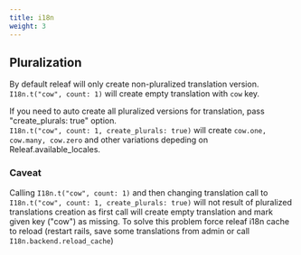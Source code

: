 ```yaml
---
title: i18n
weight: 3
---
```


## Pluralization

By default releaf will only create non-pluralized translation version.  
`I18n.t("cow", count: 1)` will create empty translation with `cow` key.

If you need to auto create all pluralized versions for translation, pass "create_plurals: true" option.  
`I18n.t("cow", count: 1, create_plurals: true)` will create `cow.one, cow.many, cow.zero` and other variations depeding on Releaf.available_locales.

### Caveat
Calling `I18n.t("cow", count: 1)` and then changing translation call to `I18n.t("cow", count: 1, create_plurals: true)` will not result of pluralized translations creation as first call will create empty translation and mark given key ("cow") as missing. To solve this problem force releaf i18n cache to reload (restart rails, save some translations from admin or call `I18n.backend.reload_cache`)
